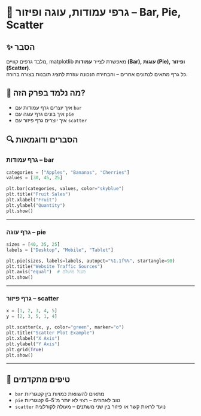 # 📘 גרפי עמודות, עוגה ופיזור – Bar, Pie, Scatter

## ✨ הסבר

מלבד גרפים קוויים, matplotlib מאפשרת לצייר **עמודות (Bar), עוגות (Pie), ופיזור (Scatter)**.  
כל גרף מתאים לנתונים אחרים – והבחירה הנכונה עוזרת להציג תובנות בצורה ברורה.

## 🧠 מה נלמד בפרק הזה?
- איך יוצרים גרף עמודות עם `bar`
- איך בונים גרף עוגה עם `pie`
- איך יוצרים גרף פיזור עם `scatter`

## 🔍 הסברים ודוגמאות

### גרף עמודות – bar
```python
categories = ["Apples", "Bananas", "Cherries"]
values = [30, 45, 25]

plt.bar(categories, values, color="skyblue")
plt.title("Fruit Sales")
plt.xlabel("Fruit")
plt.ylabel("Quantity")
plt.show()
```

---

### גרף עוגה – pie
```python
sizes = [40, 35, 25]
labels = ["Desktop", "Mobile", "Tablet"]

plt.pie(sizes, labels=labels, autopct="%1.1f%%", startangle=90)
plt.title("Website Traffic Sources")
plt.axis("equal")  # מעגל מושלם
plt.show()
```

---

### גרף פיזור – scatter
```python
x = [1, 2, 3, 4, 5]
y = [2, 3, 5, 1, 4]

plt.scatter(x, y, color="green", marker="o")
plt.title("Scatter Plot Example")
plt.xlabel("X Axis")
plt.ylabel("Y Axis")
plt.grid(True)
plt.show()
```

---

## 💬 טיפים מתקדמים

* `bar` מתאים להשוואת כמויות בין קטגוריות  
* `pie` טוב לאחוזים – רצוי לא יותר מ־5–6 קטגוריות  
* `scatter` נועד לראות קשר או פיזור בין שני משתנים – מעולה לקורלציה

